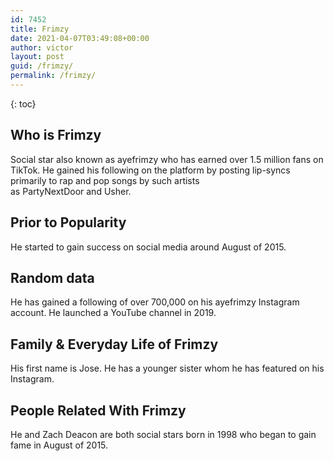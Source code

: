 ```yaml
---
id: 7452
title: Frimzy
date: 2021-04-07T03:49:08+00:00
author: victor
layout: post
guid: /frimzy/
permalink: /frimzy/
---
```



{: toc}


## Who is Frimzy



Social star also known as ayefrimzy who has earned over 1.5 million fans on TikTok. He gained his following on the platform by posting lip-syncs primarily to rap and pop songs by such artists as PartyNextDoor and Usher.  

                
                
                
## Prior to Popularity



He started to gain success on social media around August of 2015.

                
                
                
## Random data



He has gained a following of over 700,000 on his ayefrimzy Instagram account. He launched a YouTube channel in 2019. 

                
                
                
## Family & Everyday Life of Frimzy



His first name is Jose. He has a younger sister whom he has featured on his Instagram.

                
                
                
## People Related With Frimzy



He and Zach Deacon are both social stars born in 1998 who began to gain fame in August of 2015. 

                
              
            
          
          
          